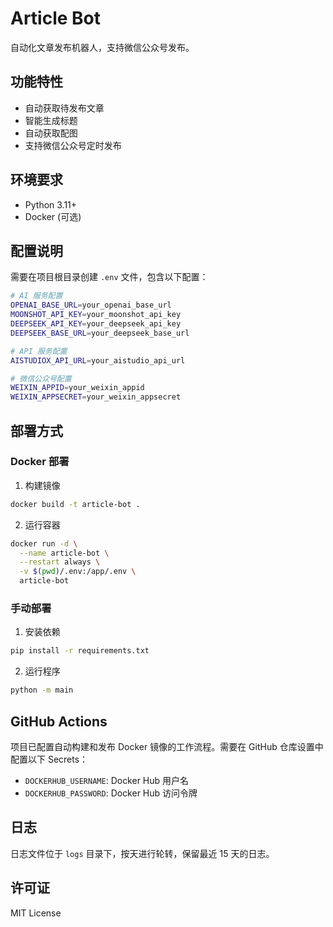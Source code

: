 # Article Bot

自动化文章发布机器人，支持微信公众号发布。

## 功能特性

- 自动获取待发布文章
- 智能生成标题
- 自动获取配图
- 支持微信公众号定时发布

## 环境要求

- Python 3.11+
- Docker (可选)

## 配置说明

需要在项目根目录创建 `.env` 文件，包含以下配置：

```bash
# AI 服务配置
OPENAI_BASE_URL=your_openai_base_url
MOONSHOT_API_KEY=your_moonshot_api_key
DEEPSEEK_API_KEY=your_deepseek_api_key
DEEPSEEK_BASE_URL=your_deepseek_base_url

# API 服务配置
AISTUDIOX_API_URL=your_aistudio_api_url

# 微信公众号配置
WEIXIN_APPID=your_weixin_appid
WEIXIN_APPSECRET=your_weixin_appsecret
```

## 部署方式

### Docker 部署

1. 构建镜像
```bash
docker build -t article-bot .
```

2. 运行容器
```bash
docker run -d \
  --name article-bot \
  --restart always \
  -v $(pwd)/.env:/app/.env \
  article-bot
```

### 手动部署

1. 安装依赖
```bash
pip install -r requirements.txt
```

2. 运行程序
```bash
python -m main
```

## GitHub Actions

项目已配置自动构建和发布 Docker 镜像的工作流程。需要在 GitHub 仓库设置中配置以下 Secrets：

- `DOCKERHUB_USERNAME`: Docker Hub 用户名
- `DOCKERHUB_PASSWORD`: Docker Hub 访问令牌

## 日志

日志文件位于 `logs` 目录下，按天进行轮转，保留最近 15 天的日志。

## 许可证

MIT License
